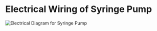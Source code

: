 # Electrical Wiring of Syringe Pump

![Electrical Diagram for Syringe Pump](/Syringe-Pump-3890/assets/pump-photo-1.jpg)
